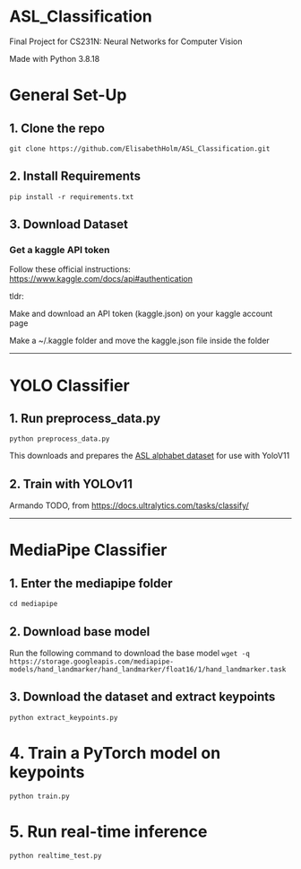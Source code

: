 # ASL_Classification
Final Project for CS231N: Neural Networks for Computer Vision

Made with Python 3.8.18
# General Set-Up

## 1. Clone the repo
```git clone https://github.com/ElisabethHolm/ASL_Classification.git```

## 2. Install Requirements
```pip install -r requirements.txt```

## 3. Download Dataset
### Get a kaggle API token
Follow these official instructions: https://www.kaggle.com/docs/api#authentication 

tldr: 

Make and download an API token (kaggle.json) on your kaggle account page

Make a ~/.kaggle folder and move the kaggle.json file inside the folder

_________
# YOLO Classifier
## 1. Run preprocess_data.py
```python preprocess_data.py```

This downloads and prepares the [ASL alphabet dataset](https://www.kaggle.com/datasets/grassknoted/asl-alphabet/data) for use with YoloV11

## 2. Train with YOLOv11
Armando TODO, from https://docs.ultralytics.com/tasks/classify/

___________
# MediaPipe Classifier
## 1. Enter the mediapipe folder
```cd mediapipe```

## 2. Download base model
Run the following command to download the base model
```wget -q https://storage.googleapis.com/mediapipe-models/hand_landmarker/hand_landmarker/float16/1/hand_landmarker.task```

## 3. Download the dataset and extract keypoints
```python extract_keypoints.py```

# 4. Train a PyTorch model on keypoints
```python train.py```

# 5. Run real-time inference
```python realtime_test.py```
